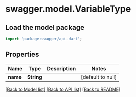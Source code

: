 # swagger.model.VariableType

## Load the model package
```dart
import 'package:swagger/api.dart';
```

## Properties
Name | Type | Description | Notes
------------ | ------------- | ------------- | -------------
**name** | **String** |  | [default to null]

[[Back to Model list]](../README.md#documentation-for-models) [[Back to API list]](../README.md#documentation-for-api-endpoints) [[Back to README]](../README.md)


